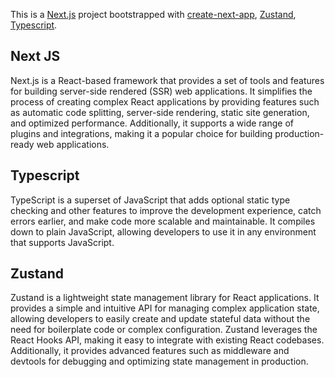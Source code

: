 This is a [Next.js](https://nextjs.org/) project bootstrapped with [create-next-app](https://github.com/vercel/next.js/tree/canary/packages/create-next-app),  [Zustand](https://github.com/pmndrs/zustand), [Typescript](https://www.typescriptlang.org/).

## Next JS
Next.js is a React-based framework that provides a set of tools and features for building server-side rendered (SSR) web applications. It simplifies the process of creating complex React applications by providing features such as automatic code splitting, server-side rendering, static site generation, and optimized performance. Additionally, it supports a wide range of plugins and integrations, making it a popular choice for building production-ready web applications.

## Typescript
TypeScript is a superset of JavaScript that adds optional static type checking and other features to improve the development experience, catch errors earlier, and make code more scalable and maintainable. It compiles down to plain JavaScript, allowing developers to use it in any environment that supports JavaScript.

## Zustand
Zustand is a lightweight state management library for React applications. It provides a simple and intuitive API for managing complex application state, allowing developers to easily create and update stateful data without the need for boilerplate code or complex configuration. Zustand leverages the React Hooks API, making it easy to integrate with existing React codebases. Additionally, it provides advanced features such as middleware and devtools for debugging and optimizing state management in production.
